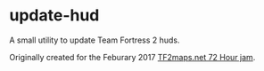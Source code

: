 # update-hud

A small utility to update Team Fortress 2 huds.

Originally created for the Feburary 2017 [TF2maps.net 72 Hour jam](https://tf2maps.net/threads/tf2maps-presents-the-winter-2017-72hrjam.31015/).

